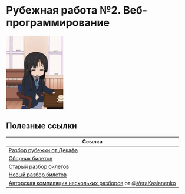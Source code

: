 # Рубежная работа №2. Веб-программирование

<img alt="stressed out" src="https://github.com/maxbarsukov/itmo/blob/master/.docs/stressed-out.gif" height="200">

## Полезные ссылки

| Ссылка |
| --- |
| [Разбор рубежки от Декафа](https://www.youtube.com/watch?v=ylU-BFjhvD8) |
| [Сборник билетов](https://docs.google.com/document/d/1lNUjNyu-ybeYOqlt1ypfulWUxTpSIYkuaBl4qFK_Ipc/edit) |
| [Старый разбор билетов](https://docs.google.com/document/d/1D1_kqO2uKzI1KBHiUZXV9C-IkrAS2kd8Cti5NC0MXhE/mobilebasic#heading=h.xfc4cqw9jyj) |
| [Новый разбор билетов](https://docs.google.com/document/d/1-uY0-ha_8qpkpMh3lWjl42GWy-9_x_jlfwIU8164g_4/edit#heading=h.vcw60rrju5r9) |
| [Авторская компиляция нескольких разборов](./билеты.docx) от [@VeraKasianenko](https://github.com/VeraKasianenko/) |
